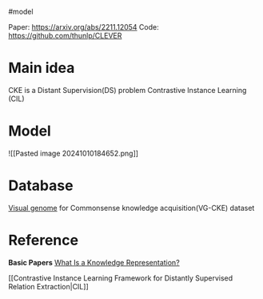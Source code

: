 #model

Paper: https://arxiv.org/abs/2211.12054
Code: https://github.com/thunlp/CLEVER
# Main idea

CKE is a Distant Supervision(DS) problem
	Contrastive Instance Learning (CIL)

# Model

![[Pasted image 20241010184652.png]]
# Database

[Visual genome](https://homes.cs.washington.edu/~ranjay/visualgenome/api.html) for Commonsense knowledge acquisition(VG-CKE) dataset


# Reference

**Basic Papers**
	[What Is a Knowledge Representation?](https://ojs.aaai.org/aimagazine/index.php/aimagazine/article/view/1029)

[[Contrastive Instance Learning Framework for Distantly Supervised Relation Extraction|CIL]]